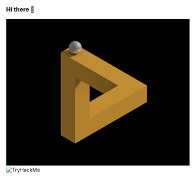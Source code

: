 ### Hi there 👋
![img](https://github.com/ag3n7/ag3n7/blob/main/images/208358.gif)
<img src="https://tryhackme-badges.s3.amazonaws.com/ag3n7.png" alt="TryHackMe">

<!--
**ag3n7/ag3n7** is a ✨ _special_ ✨ repository because its `README.md` (this file) appears on your GitHub profile.

Here are some ideas to get you started:

- 🔭 I’m currently working on ...
- 🌱 I’m currently learning ...
- 👯 I’m looking to collaborate on ...
- 🤔 I’m looking for help with ...
- 💬 Ask me about ...
- 📫 How to reach me: ...
- 😄 Pronouns: ...
- ⚡ Fun fact: ...
-->

